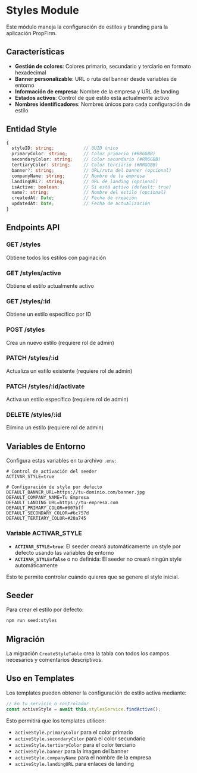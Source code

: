 # Styles Module

Este módulo maneja la configuración de estilos y branding para la aplicación PropFirm.

## Características

- **Gestión de colores**: Colores primario, secundario y terciario en formato hexadecimal
- **Banner personalizable**: URL o ruta del banner desde variables de entorno
- **Información de empresa**: Nombre de la empresa y URL de landing
- **Estados activos**: Control de qué estilo está actualmente activo
- **Nombres identificadores**: Nombres únicos para cada configuración de estilo

## Entidad Style

```typescript
{
  styleID: string;           // UUID único
  primaryColor: string;      // Color primario (#RRGGBB)
  secondaryColor: string;    // Color secundario (#RRGGBB)
  tertiaryColor: string;     // Color terciario (#RRGGBB)
  banner?: string;           // URL/ruta del banner (opcional)
  companyName: string;       // Nombre de la empresa
  landingURL?: string;       // URL de landing (opcional)
  isActive: boolean;         // Si está activo (default: true)
  name?: string;             // Nombre del estilo (opcional)
  createdAt: Date;           // Fecha de creación
  updatedAt: Date;           // Fecha de actualización
}
```

## Endpoints API

### GET /styles
Obtiene todos los estilos con paginación

### GET /styles/active
Obtiene el estilo actualmente activo

### GET /styles/:id
Obtiene un estilo específico por ID

### POST /styles
Crea un nuevo estilo (requiere rol de admin)

### PATCH /styles/:id
Actualiza un estilo existente (requiere rol de admin)

### PATCH /styles/:id/activate
Activa un estilo específico (requiere rol de admin)

### DELETE /styles/:id
Elimina un estilo (requiere rol de admin)

## Variables de Entorno

Configura estas variables en tu archivo `.env`:

```env
# Control de activación del seeder
ACTIVAR_STYLE=true

# Configuración de style por defecto
DEFAULT_BANNER_URL=https://tu-dominio.com/banner.jpg
DEFAULT_COMPANY_NAME=Tu Empresa
DEFAULT_LANDING_URL=https://tu-empresa.com
DEFAULT_PRIMARY_COLOR=#007bff
DEFAULT_SECONDARY_COLOR=#6c757d
DEFAULT_TERTIARY_COLOR=#28a745
```

### Variable ACTIVAR_STYLE

- **`ACTIVAR_STYLE=true`**: El seeder creará automáticamente un style por defecto usando las variables de entorno
- **`ACTIVAR_STYLE=false`** o no definida: El seeder no creará ningún style automáticamente

Esto te permite controlar cuándo quieres que se genere el style inicial.

## Seeder

Para crear el estilo por defecto:

```bash
npm run seed:styles
```

## Migración

La migración `CreateStyleTable` crea la tabla con todos los campos necesarios y comentarios descriptivos.

## Uso en Templates

Los templates pueden obtener la configuración de estilo activa mediante:

```typescript
// En tu servicio o controlador
const activeStyle = await this.stylesService.findActive();
```

Esto permitirá que los templates utilicen:
- `activeStyle.primaryColor` para el color primario
- `activeStyle.secondaryColor` para el color secundario
- `activeStyle.tertiaryColor` para el color terciario
- `activeStyle.banner` para la imagen del banner
- `activeStyle.companyName` para el nombre de la empresa
- `activeStyle.landingURL` para enlaces de landing